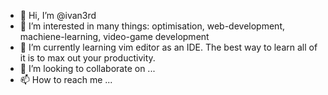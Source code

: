 - 👋 Hi, I’m @ivan3rd
- 👀 I’m interested in many things: optimisation, web-development, machiene-learning, video-game development
- 🌱 I’m currently learning vim editor as an IDE. The best way to learn all of it is to max out your productivity. 
- 💞️ I’m looking to collaborate on ...
- 📫 How to reach me ...

<!---
ivan3rd/ivan3rd is a ✨ special ✨ repository because its `README.md` (this file) appears on your GitHub profile.
You can click the Preview link to take a look at your changes.
--->
